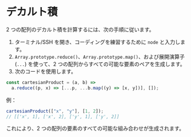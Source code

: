 # デカルト積

2 つの配列のデカルト積を計算するには、次の手順に従います。

1. ターミナル/SSH を開き、コーディングを練習するために `node` と入力します。
2. `Array.prototype.reduce()`、`Array.prototype.map()`、および展開演算子 (`...`) を使って、2 つの配列からすべての可能な要素のペアを生成します。
3. 次のコードを使用します。

```js
const cartesianProduct = (a, b) =>
  a.reduce((p, x) => [...p, ...b.map((y) => [x, y])], []);
```

例：

```js
cartesianProduct(["x", "y"], [1, 2]);
// [['x', 1], ['x', 2], ['y', 1], ['y', 2]]
```

これにより、2 つの配列の要素のすべての可能な組み合わせが生成されます。
